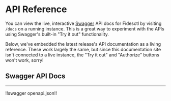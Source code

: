 # API Reference

You can view the live, interactive [Swagger](https://swagger.io/docs/) API docs for Fidesctl by visiting `/docs` on a running instance. This is a great way to experiment with the APIs using Swagger's built-in "Try it out" functionality.

Below, we've embedded the latest release's API documentation as a living reference. These work largely the same, but since this documentation site isn't connected to a live instance, the "Try it out" and "Authorize" buttons won't work, sorry!

## Swagger API Docs
---
!!swagger openapi.json!!
